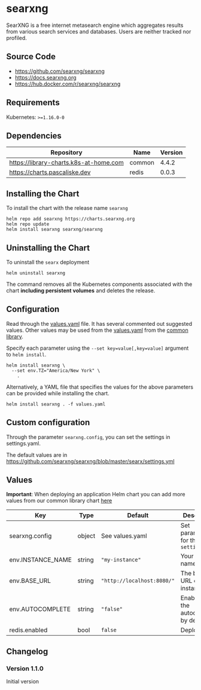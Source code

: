 # searxng

 SearXNG is a free internet metasearch engine which aggregates results from various search services and databases. Users are neither tracked nor profiled.

## Source Code

* https://github.com/searxng/searxng
* https://docs.searxng.org
* https://hub.docker.com/r/searxng/searxng

## Requirements

Kubernetes: `>=1.16.0-0`

## Dependencies

| Repository | Name | Version |
|------------|------|---------|
| https://library-charts.k8s-at-home.com | common | 4.4.2 |
| https://charts.pascaliske.dev | redis | 0.0.3 |

## Installing the Chart

To install the chart with the release name `searxng`

```console
helm repo add searxng https://charts.searxng.org
helm repo update
helm install searxng searxng/searxng
```

## Uninstalling the Chart

To uninstall the `searx` deployment

```console
helm uninstall searxng
```

The command removes all the Kubernetes components associated with the chart **including persistent volumes** and deletes the release.

## Configuration

Read through the [values.yaml](./values.yaml) file. It has several commented out suggested values.
Other values may be used from the [values.yaml](https://github.com/k8s-at-home/library-charts/tree/main/charts/stable/common/values.yaml) from the [common library](https://github.com/k8s-at-home/library-charts/tree/main/charts/stable/common).

Specify each parameter using the `--set key=value[,key=value]` argument to `helm install`.

```console
helm install searxng \
  --set env.TZ="America/New York" \
    .
```

Alternatively, a YAML file that specifies the values for the above parameters can be provided while installing the chart.

```console
helm install searxng . -f values.yaml
```

## Custom configuration

Through the parameter `searxng.config`, you can set the settings in settings.yaml.

The default values are in https://github.com/searxng/searxng/blob/master/searx/settings.yml

## Values

**Important**: When deploying an application Helm chart you can add more values from our common library chart [here](https://github.com/k8s-at-home/library-charts/tree/main/charts/stable/common)

| Key | Type | Default | Description |
|-----|------|---------|-------------|
| searxng.config | object | See values.yaml | Set parameters for the file `settings.yml` |
| env.INSTANCE_NAME | string | `"my-instance"` | Your instance name |
| env.BASE_URL | string | `"http://localhost:8080/"` | The base URL of your instance |
| env.AUTOCOMPLETE | string | `"false"` | Enable or not the autocomplete by default |
| redis.enabled | bool | `false` | Deploy redis |

## Changelog

### Version 1.1.0

Initial version
